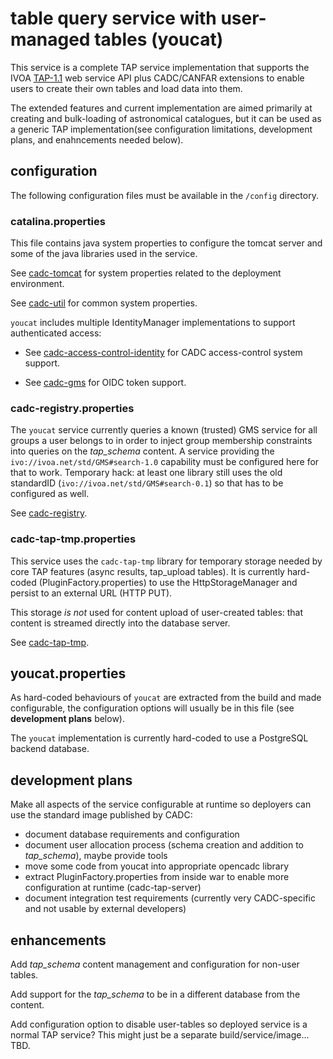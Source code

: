 # table query service with user-managed tables (youcat)

This service is a complete TAP service implementation that supports the
IVOA <a href="http://www.ivoa.net/documents/TAP/20190927/">TAP-1.1</a> web 
service API plus CADC/CANFAR extensions to enable users to create their own 
tables and load data into them. 

The extended features and current implementation are aimed primarily at 
creating and bulk-loading of astronomical catalogues, but it can be used 
as a generic TAP implementation(see configuration limitations, development
plans, and enahncements needed below).

## configuration

The following configuration files must be available in the `/config` directory.

### catalina.properties

This file contains java system properties to configure the tomcat server and some
of the java libraries used in the service.

See <a href="https://github.com/opencadc/docker-base/tree/master/cadc-tomcat">cadc-tomcat</a>
for system properties related to the deployment environment.

See <a href="https://github.com/opencadc/core/tree/master/cadc-util">cadc-util</a>
for common system properties. 

`youcat` includes multiple IdentityManager implementations to support authenticated access:
 - See <a href="https://github.com/opencadc/ac/tree/master/cadc-access-control-identity">cadc-access-control-identity</a> for CADC access-control system support.
  
 - See <a href="https://github.com/opencadc/ac/tree/master/cadc-gms">cadc-gms</a> for OIDC token support.

### cadc-registry.properties

The `youcat` service currently queries a known (trusted) GMS service for all groups a user belongs to
in order to inject group membership constraints into queries on the *tap_schema* content. A service 
providing the `ivo://ivoa.net/std/GMS#search-1.0` capability must be configured here for that to work. 
Temporary hack: at least one library still uses the old standardID (`ivo://ivoa.net/std/GMS#search-0.1`) so that 
has to be configured as well.

See <a href="https://github.com/opencadc/reg/tree/master/cadc-registry">cadc-registry</a>.

### cadc-tap-tmp.properties

This service uses the `cadc-tap-tmp` library for temporary storage needed by core TAP features 
(async results, tap_upload tables). It is currently hard-coded (PluginFactory.properties) to 
use the HttpStorageManager and persist to an external URL (HTTP PUT).

This storage _is not_ used for content upload of user-created tables: that content is streamed 
directly into the database server.

See <a href="https://github.com/opencadc/tap/tree/master/cadc-tap-tmp">cadc-tap-tmp</a>.

## youcat.properties

As hard-coded behaviours of `youcat` are extracted from the build and made configurable,
the configuration options will usually be in this file (see **development plans** below).

The `youcat` implementation is currently hard-coded to use a PostgreSQL backend database.

## development plans

Make all aspects of the service configurable at runtime so deployers can use
the standard image published by CADC:

- document database requirements and configuration
- document user allocation process (schema creation and addition to *tap_schema*), maybe provide tools
- move some code from youcat into appropriate opencadc library
- extract PluginFactory.properties from inside war to enable more configuration at runtime (cadc-tap-server)
- document integration test requirements (currently very CADC-specific and not usable by external developers)

## enhancements

Add *tap_schema* content management and configuration for non-user tables.

Add support for the *tap_schema* to be in a different database from the content.

Add configuration option to disable user-tables so deployed service is a normal TAP service? This might just be
a separate build/service/image... TBD.







